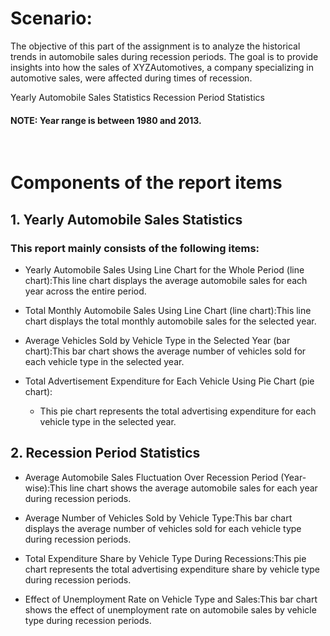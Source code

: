 # Scenario:

The objective of this part of the assignment is to analyze the historical trends in automobile sales during recession periods. The goal is to provide insights into how the sales of XYZAutomotives, a company specializing in automotive sales, were affected during times of recession.

Yearly Automobile Sales Statistics
Recession Period Statistics

#### NOTE: Year range is between 1980 and 2013.

<br>


# Components of the report items

## 1. Yearly Automobile Sales Statistics

### This report mainly consists of the following items:

- Yearly Automobile Sales Using Line Chart for the Whole Period (line chart):This line chart displays the average automobile sales for each year across the entire period.

- Total Monthly Automobile Sales Using Line Chart (line chart):This line chart displays the total monthly automobile sales for the selected year.

- Average Vehicles Sold by Vehicle Type in the Selected Year (bar chart):This bar chart shows the average number of vehicles sold for each vehicle type in the selected year.

- Total Advertisement Expenditure for Each Vehicle Using Pie Chart (pie chart):
    - This pie chart represents the total advertising expenditure for each vehicle type in the selected year.

## 2. Recession Period Statistics

- Average Automobile Sales Fluctuation Over Recession Period (Year-wise):This line chart shows the average automobile sales for each year during recession periods.

- Average Number of Vehicles Sold by Vehicle Type:This bar chart displays the average number of vehicles sold for each vehicle type during recession periods.

- Total Expenditure Share by Vehicle Type During Recessions:This pie chart represents the total advertising expenditure share by vehicle type during recession periods.

- Effect of Unemployment Rate on Vehicle Type and Sales:This bar chart shows the effect of unemployment rate on automobile sales by vehicle type during recession periods.
